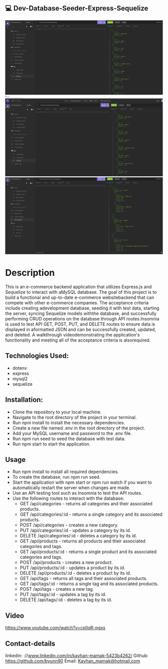 ## 💻 Dev-Database-Seeder-Express-Sequelize

![alt text](<./Assets/Screenshot%20(58).png>)
![alt text](<./Assets/Screenshot%20(59).png>)
![alt text](<./Assets/Screenshot%20(60).png>)

# Description

This is an e-commerce backend application that utilizes Express.js and Sequelize to interact with aMySQL database. The goal of this project is to build a functional and up-to-date e-commerce websitebackend that can compete with other e-commerce companies. The acceptance criteria include creating adevelopment database, seeding it with test data, starting the server, syncing Sequelize models withthe database, and successfully performing CRUD operations on the database through API routes.Insomnia is used to test API GET, POST, PUT, and DELETE routes to ensure data is displayed in aformatted JSON and can be successfully created, updated, and deleted. A walkthrough videodemonstrating the application's functionality and meeting all of the acceptance criteria is alsorequired.

## Technologies Used:

- dotenv
- express
- mysql2
- sequelize

## Installation:

- Clone the repository to your local machine.
- Navigate to the root directory of the project in your terminal.
- Run npm install to install the necessary dependencies.
- Create a new file named .env in the root directory of the project.
- Add your MySQL username and password to the .env file.
- Run npm run seed to seed the database with test data.
- Run npm start to start the application.

## Usage

- Run npm install to install all required dependencies.
- To create the database, run npm run seed.
- Start the application with npm start or npm run watch if you want to automatically restart the server when changes are made.
- Use an API testing tool such as Insomnia to test the API routes.
- Use the following routes to interact with the database:
  - GET /api/categories - returns all categories and their associated products.
  - GET /api/categories/:id - returns a single category and its associated products.
  - POST /api/categories - creates a new category.
  - PUT /api/categories/:id - updates a category by its id.
  - DELETE /api/categories/:id - deletes a category by its id.
  - GET /api/products - returns all products and their associated categories and tags.
  - GET /api/products/:id - returns a single product and its associated categories and tags.
  - POST /api/products - creates a new product.
  - PUT /api/products/:id - updates a product by its id.
  - DELETE /api/products/:id - deletes a product by its id.
  - GET /api/tags - returns all tags and their associated products.
  - GET /api/tags/:id - returns a single tag and its associated products.
  - POST /api/tags - creates a new tag.
  - PUT /api/tags/:id - updates a tag by its id.
  - DELETE /api/tags/:id - deletes a tag by its id.

## Video

https://www.youtube.com/watch?v=cplIqR-pgxs

## Contact-details

linkedin: ://www.linkedin.com/in/kayhan-mamak-5423b4262/
Github: https://github.com/byunn90
Email: Kayhan_mamak@hotmail.com
